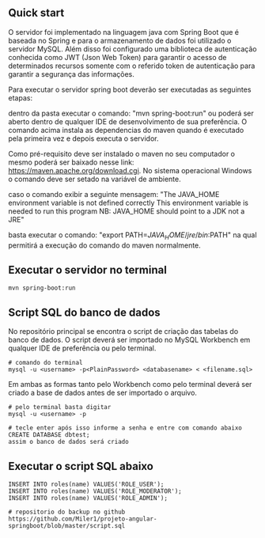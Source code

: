 
## Quick start

O servidor foi implementado na linguagem java com Spring Boot que é baseada no Spring e para o armazenamento de dados foi utilizado o servidor MySQL. Além disso foi configurado uma biblioteca de autenticação conhecida como JWT (Json Web Token) para garantir o acesso de determinados recursos somente com o referido token de autenticação para garantir a segurança das informações.

Para executar o servidor spring boot deverão ser executadas as seguintes etapas:

dentro da pasta executar o comando:
"mvn spring-boot:run" ou poderá ser aberto dentro de qualquer IDE de desenvolvimento de sua preferência.
O comando acima instala as dependencias do maven quando é executado pela primeira vez e depois executa o servidor.

Como pré-requisito deve ser instalado o maven no seu computador o mesmo poderá ser baixado nesse link: https://maven.apache.org/download.cgi. No sistema operacional Windows o comando deve ser setado na variável de ambiente.

caso o comando exibir a seguinte mensagem: 
"The JAVA_HOME environment variable is not defined correctly This environment variable is needed to run this program NB: JAVA_HOME should point to a JDK not a JRE" 

basta executar o comando:
"export PATH=$JAVA_HOME/jre/bin:$PATH" na qual permitirá a execução do comando do maven normalmente.

## Executar o servidor no terminal
```
mvn spring-boot:run
```

## Script SQL do banco de dados

No repositório principal se encontra o script de criação das tabelas do banco de dados. O script deverá ser importado no MySQL Workbench em qualquer IDE de preferência ou pelo terminal.

```
# comando do terminal
mysql -u <username> -p<PlainPassword> <databasename> < <filename.sql>
```

Em ambas as formas tanto pelo Workbench como pelo terminal deverá ser criado a base de dados antes de ser importado o arquivo.

```
# pelo terminal basta digitar
mysql -u <username> -p 

# tecle enter após isso informe a senha e entre com comando abaixo
CREATE DATABASE dbtest; 
assim o banco de dados será criado
```

## Executar o script SQL abaixo
```
INSERT INTO roles(name) VALUES('ROLE_USER');
INSERT INTO roles(name) VALUES('ROLE_MODERATOR');
INSERT INTO roles(name) VALUES('ROLE_ADMIN');
```

```
# repositorio do backup no github
https://github.com/Miler1/projeto-angular-springboot/blob/master/script.sql

```

